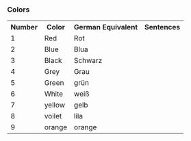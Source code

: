 ### Colors
 <table>
<tr>
    <th>Number</th>
    <th> Color </th>
    <th> German Equivalent </th>
    <th> Sentences </th>
</tr>
<tr>
    <td>1</td>
    <td>Red</td>
    <td> Rot </td>
</tr>
<tr>
    <td>2</td>
    <td>Blue</td>
    <td> Blua </td>
</tr>
<tr>
    <td>3</td>
    <td>Black</td>
    <td> Schwarz </td>
</tr>
<tr>
    <td>4</td>
    <td>Grey</td>
    <td> Grau </td>
</tr>
<tr>
    <td>5</td>
    <td>Green</td>
    <td> grün </td>
</tr>

<tr>
    <td>6</td>
    <td>White</td>
    <td> weiß </td>
</tr>

<tr>
    <td>7</td>
    <td>yellow</td>
    <td> gelb </td>
</tr>

<tr>
    <td>8</td>
    <td>voilet </td>
    <td>lila </td>
</tr>
<tr>
    <td>9</td>
    <td>orange</td>
    <td>orange</td>
</tr>
 </table>